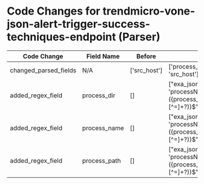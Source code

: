 # Code Changes for trendmicro-vone-json-alert-trigger-success-techniques-endpoint (Parser)

| Code Change | Field Name | Before | After |
|-------------|------------|--------|-------|
| changed_parsed_fields | N/A | ['src_host'] | ['process_dir', 'process_name', 'process_path', 'src_host'] |
| added_regex_field | process_dir | [] | ["exa_json_path=$..highlightedObjects[?(@.field == 'processName')].value,exa_regex=^({process_path}({process_dir}[^=]*[\\\/]+)?({process_name}[^=]+?))$"] |
| added_regex_field | process_name | [] | ["exa_json_path=$..highlightedObjects[?(@.field == 'processName')].value,exa_regex=^({process_path}({process_dir}[^=]*[\\\/]+)?({process_name}[^=]+?))$"] |
| added_regex_field | process_path | [] | ["exa_json_path=$..highlightedObjects[?(@.field == 'processName')].value,exa_regex=^({process_path}({process_dir}[^=]*[\\\/]+)?({process_name}[^=]+?))$"] |
